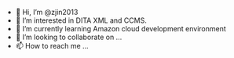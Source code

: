 - 👋 Hi, I’m @zjin2013
- 👀 I’m interested in DITA XML and CCMS.
- 🌱 I’m currently learning Amazon cloud development environment 
- 💞️ I’m looking to collaborate on ...
- 📫 How to reach me ...

<!---
zjin2013/zjin2013 is a ✨ special ✨ repository because its `README.md` (this file) appears on your GitHub profile.
You can click the Preview link to take a look at your changes.
--->
